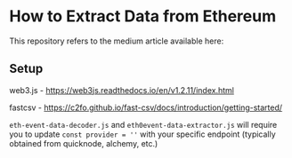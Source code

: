 # How to Extract Data from Ethereum
This repository refers to the medium article available here:

## Setup

web3.js - https://web3js.readthedocs.io/en/v1.2.11/index.html

fastcsv - https://c2fo.github.io/fast-csv/docs/introduction/getting-started/

`eth-event-data-decoder.js` and `eth0event-data-extractor.js` will require you to update `const provider = ''` with your specific endpoint (typically obtained from quicknode, alchemy, etc.)

